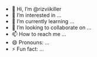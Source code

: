 - 👋 Hi, I’m @rizviikiller
- 👀 I’m interested in ...
- 🌱 I’m currently learning ...
- 💞️ I’m looking to collaborate on ...
- 📫 How to reach me ...
- 😄 Pronouns: ...
- ⚡ Fun fact: ...

<!---
rizviikiller/rizviikiller is a ✨ special ✨ repository because its `README.md` (this file) appears on your GitHub profile.
You can click the Preview link to take a look at your changes.
--->

